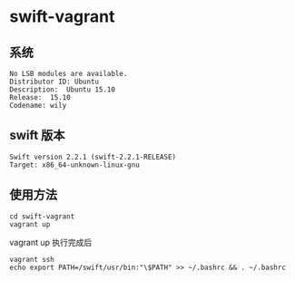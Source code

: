# swift-vagrant

## 系统

```
No LSB modules are available.
Distributor ID: Ubuntu
Description:  Ubuntu 15.10
Release:  15.10
Codename: wily
```

## swift 版本

```
Swift version 2.2.1 (swift-2.2.1-RELEASE)
Target: x86_64-unknown-linux-gnu
```

## 使用方法

```
cd swift-vagrant
vagrant up
```

vagrant up 执行完成后

```
vagrant ssh
echo export PATH=/swift/usr/bin:"\$PATH" >> ~/.bashrc && . ~/.bashrc
```
